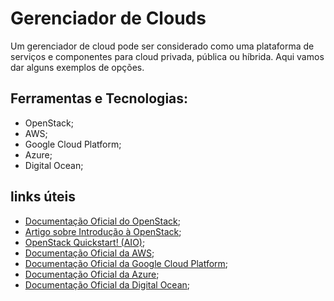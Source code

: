 # Gerenciador de Clouds

Um gerenciador de cloud pode ser considerado como uma plataforma de serviços e componentes para cloud privada, pública ou híbrida. Aqui vamos dar alguns exemplos de opções.

## Ferramentas e Tecnologias:
- OpenStack;
- AWS;
- Google Cloud Platform;
- Azure;
- Digital Ocean;


## links úteis
- [Documentação Oficial do OpenStack](https://docs.openstack.org/);
- [Artigo sobre Introdução à OpenStack](https://dev.to/opendevufcg/cloud-e-openstack-uma-breve-introducao-49cb);
- [OpenStack Quickstart! (AIO)](https://docs.openstack.org/openstack-ansible/latest/user/aio/quickstart.html);
- [Documentação Oficial da AWS](https://docs.aws.amazon.com/);
- [Documentação Oficial da Google Cloud Platform](https://cloud.google.com/docs);
- [Documentação Oficial da Azure](https://docs.microsoft.com/pt-br/azure/?product=featured);
- [Documentação Oficial da Digital Ocean](https://docs.digitalocean.com/products/platform/);
